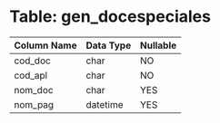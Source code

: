 # Table: gen_docespeciales

| Column Name | Data Type | Nullable |
|-------------|-----------|----------|
| cod_doc | char | NO |
| cod_apl | char | NO |
| nom_doc | char | YES |
| nom_pag | datetime | YES |
